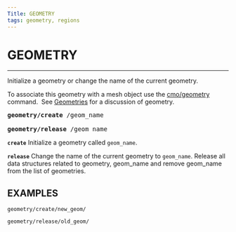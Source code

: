 ```yaml
---
Title: GEOMETRY
tags: geometry, regions
---
```


# GEOMETRY

------------------

Initialize a geometry or change the name of the current geometry.

To associate this geometry with a mesh object
  use the [cmo/geometry](cmo/cmo_geom.md) command.  See [Geometries](/pages/docs/geometries.md) for a
  discussion of geometry.

<pre>
<b>geometry/create</b> /geom_name
 
<b>geometry/release</b> /geom_name
</pre>

**`create`** Initialize a geometry called `geom_name`. 
 
**`release`** Change the name of the current geometry to `geom_name`. Release all data structures related to geometry, geom_name and remove geom_name from the list of geometries.


## EXAMPLES

```
geometry/create/new_geom/

geometry/release/old_geom/
```

   

   

 
